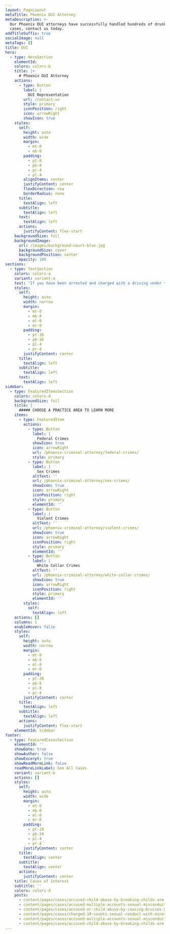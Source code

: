 ```yaml
---
layout: PageLayout
metaTitle: Phoenix DUI Attorney
metaDescription: >-
  Our Phoenix DUI attorneys have successfully handled hundreds of drunk driving
  cases, contact us today.
addTitleSuffix: true
socialImage: null
metaTags: []
title: DUI
hero:
  - type: HeroSection
    elementId:
    colors: colors-b
    title: |+
      # Phoenix DUI Attorney
    actions:
      - type: Button
        label: |
          DUI Representation
        url: /contact-us
        style: primary
        iconPosition: right
        icon: arrowRight
        showIcon: true
    styles:
      self:
        height: auto
        width: wide
        margin:
          - mt-0
          - mb-0
        padding:
          - pt-8
          - pb-8
          - pr-4
          - pl-4
        alignItems: center
        justifyContent: center
        flexDirection: row
        borderRadius: none
      title:
        textAlign: left
      subtitle:
        textAlign: left
      text:
        textAlign: left
      actions:
        justifyContent: flex-start
    backgroundSize: full
    backgroundImage:
      url: /images/background-court-blue.jpg
      backgroundSize: cover
      backgroundPosition: center
      opacity: 100
sections:
  - type: TextSection
    colors: colors-a
    variant: variant-a
    text: "If you have been arrested and charged with a driving under the influence (DUI) contact Blumberg & Associates quickly immediately. Our experienced Arizona DUI attorney can explain your rights and help you avoid the harshest penalties associated with a drunk driving conviction.\n\nAt Blumberg & Associates, our primary goal in every DUI case we handle is to protect our clients’ rights to own and operate a motor vehicle and to keep them out of jail. Our\_**Phoenix DUI attorneys**\_have successfully handled hundreds of drunk driving cases. Our first course of action in most of our DUI cases is to challenge the stop. Even if you are drunk you have a Fourth Amendment right that prevents unreasonable search and seizure. Therefore the arresting officer must have cause to stop your vehicle.\n\nOur DUI attorneys also work to ensure your rights are protected with respect to your driving privileges in the state of Arizona.\n\n## CONSEQUENCES OF AN ARIZONA DRUNK DRIVING CONVICTION\n\nIn recent years, fines and jail time have increased for people convicted of DUI. Even being charged with a driving under the influence can result in a suspension or restriction of your driving privilege. If you are arrested and have a blood alcohol concentration (BAC) of .08 or more, your driver’s license must be surrendered immediately. If you refuse to take a BAC test, your license will be suspended for twelve months. All of this occurs prior to a drunk driving conviction.\n\nIf you are convicted of an Arizona DUI and your blood alcohol concentration is .08 to .149 the consequences include:\n\n### First Offense\n\n*   Up to six months in jail\n\n*   A fine up to $2,500\n\n*   Court ordered substance abuse counseling\n\n*   Community Service\n\n*   10 days in jail (9 are eligible to be suspended)\n\n### Second Offense\n\n*   Up to six months in jail\n\n*   Drivers license Revocation\n\n*   A fine up to $2,500\n\n*   Court ordered substance abuse counseling\n\n*   Community Service\n\n*   Ignition Interlock Device\n\nIf you are convicted of a DUI in Arizona and your blood alcohol concentration is above .15, know as an Extreme DUI, the consequences include:\n\n### First Offense\n\n*   Up to six months in jail\n\n*   Minimum 30 days license suspension\n\n*   A fine up to $2,500\n\n*   A $250 assessment to the Driving Under the Influence Abatement Fund\n\n*   Court ordered substance abuse counseling\n\n*   Community Service\n\n*   Ignition Interlock Device\n\n### Second Offense\n\n*   Up to six months in jail\n\n*   Revocation of license\n\n*   A fine up to $2,500\n\n*   $250 assessment to the Driving Under the Influence Abatement Fund\n\n*   Court ordered substance abuse counseling\n\n*   Community Service\n\n*   Ignition Interlock Device\n\n## CONTACT OUR PHOENIX DUI DEFENSE ATTORNEYS\n\nOur Phoenix DUI defense attorneys regularly represent clients from throughout Maricopa County including the cities of Phoenix, Tempe, and Scottsdale who are charged with driving under the influence, extreme DUI, and aggravated driving under the influence. If you have been charged with a drunk driving offense, please contact Blumberg & Associates.\n"
    styles:
      self:
        height: auto
        width: narrow
        margin:
          - mt-0
          - mb-0
          - ml-0
          - mr-0
        padding:
          - pt-16
          - pb-16
          - pl-4
          - pr-4
        justifyContent: center
      title:
        textAlign: left
      subtitle:
        textAlign: left
      text:
        textAlign: left
sidebar:
  - type: FeaturedItemsSection
    colors: colors-d
    backgroundSize: full
    title: |
      ##### CHOOSE A PRACTICE AREA TO LEARN MORE
    items:
      - type: FeaturedItem
        actions:
          - type: Button
            label: |
              Federal Crimes
            showIcon: true
            icon: arrowRight
            url: /phoenix-criminal-attorney/federal-crimes/
            style: primary
          - type: Button
            label: |
              Sex Crimes
            altText: ''
            url: /phoenix-criminal-attorney/sex-crimes/
            showIcon: true
            icon: arrowRight
            iconPosition: right
            style: primary
            elementId: ''
          - type: Button
            label: |
              Violent Crimes
            altText: ''
            url: /phoenix-criminal-attorney/violent-crimes/
            showIcon: true
            icon: arrowRight
            iconPosition: right
            style: primary
            elementId: ''
          - type: Button
            label: |
              White Collar Crimes
            altText: ''
            url: /phoenix-criminal-attorney/white-collar-crimes/
            showIcon: true
            icon: arrowRight
            iconPosition: right
            style: primary
            elementId: ''
        styles:
          self:
            textAlign: left
    actions: []
    columns: 1
    enableHover: false
    styles:
      self:
        height: auto
        width: narrow
        margin:
          - mt-0
          - mb-0
          - ml-0
          - mr-0
        padding:
          - pt-20
          - pb-8
          - pl-8
          - pr-4
        justifyContent: center
      title:
        textAlign: left
      subtitle:
        textAlign: left
      actions:
        justifyContent: flex-start
    elementId: sidebar
footer:
  - type: FeaturedCasesSection
    elementId: ''
    showDate: true
    showAuthor: false
    showExcerpt: true
    showReadMoreLink: false
    readMoreLinkLabel: See All Cases
    variant: variant-b
    actions: []
    styles:
      self:
        height: auto
        width: wide
        margin:
          - mt-0
          - mb-0
          - ml-0
          - mr-0
        padding:
          - pt-24
          - pb-24
          - pl-4
          - pr-4
        justifyContent: center
      title:
        textAlign: center
      subtitle:
        textAlign: center
      actions:
        justifyContent: center
    title: Cases of Interest
    subtitle: ''
    colors: colors-d
    posts:
      - content/pages/cases/accused-child-abuse-by-breaking-childs-arm.md
      - content/pages/cases/accused-multiple-accounts-sexual-misconduct.md
      - content/pages/cases/accused-or-child-abuse-by-causing-bruises.md
      - content/pages/cases/charged-19-counts-sexual-conduct-with-minor.md
      - content/pages/cases/accused-multiple-accounts-sexual-misconduct.md
      - content/pages/cases/accused-child-abuse-by-breaking-childs-arm.md
---
```

